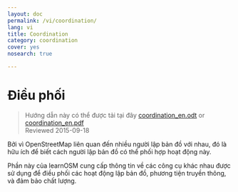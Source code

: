 ```yaml
---
layout: doc
permalink: /vi/coordination/
lang: vi
title: Coordination
category: coordination
cover: yes
nosearch: true

---
```


Điều phối
============

> Hướng dẫn này có thể được tải tại đây [coordination_en.odt](/files/coordination_en.odt) or [coordination_en.pdf](/files/coordination_en.pdf)  
> Reviewed 2015-09-18

Bởi vì OpenStreetMap liên quan đến nhiều người lập bản đồ với nhau, đó là
hữu ích để biết cách người lập bản đồ có thể phối hợp hoạt động này.

Phần này của learnOSM cung cấp thông tin về các công cụ khác nhau
được sử dụng để điều phối các hoạt động lập bản đồ, phương tiện truyền thông,
và đảm bảo chất lượng.